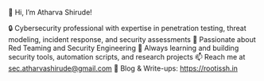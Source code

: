 👋 Hi, I’m Atharva Shirude!

🔒 Cybersecurity professional with expertise in penetration testing, threat modeling, incident response, and security assessments
🎯 Passionate about Red Teaming and Security Engineering
🚀 Always learning and building security tools, automation scripts, and research projects
📫 Reach me at sec.atharvashirude@gmail.com
🔗 Blog & Write-ups: https://rootissh.in

<!---
atharvashirude/atharvashirude is a ✨ special ✨ repository because its `README.md` (this file) appears on your GitHub profile.
You can click the Preview link to take a look at your changes.
--->
